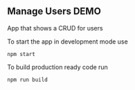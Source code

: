 ## Manage Users DEMO
App that shows a CRUD for users

To start the app in development mode use
```
npm start

```

To build production ready code run
```
npm run build
```
